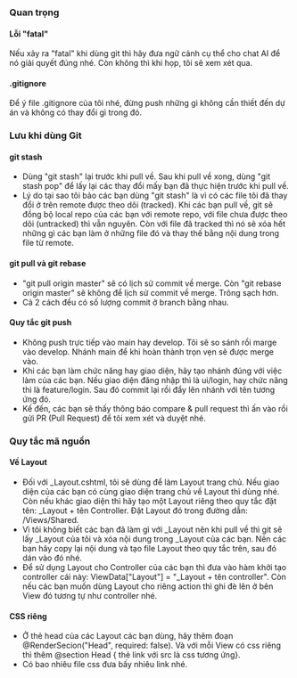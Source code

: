 ### Quan trọng
#### Lỗi "fatal"
Nếu xảy ra "fatal" khi dùng git thì hãy đưa ngữ cảnh cụ thể cho chat AI để nó giải quyết đúng nhé. Còn không thì khi họp, tôi sẽ xem xét qua.
#### .gitignore
Để ý file .gitignore của tôi nhé, đừng push những gì không cần thiết đến dự án và không có thay đổi gì trong đó.
### Lưu khi dùng Git
#### git stash
- Dùng "git stash" lại trước khi pull về. Sau khi pull về xong, dùng "git stash pop" để lấy lại các thay đổi mấy bạn đã thực hiện trước khi pull về.
- Lý do tại sao tôi bảo các bạn dùng "git stash" là vì có các file tôi đã thay đổi ở trên remote được theo dõi (tracked). Khi các bạn pull về, git sẽ đồng bộ local repo của các bạn với remote repo, với file chưa được theo dõi (untracked) thì vẫn nguyên. Còn với file đã tracked thì nó sẽ xóa hết những gì các bạn làm ở những file đó và thay thế bằng nội dung trong file từ remote.

#### git pull và git rebase
- "git pull origin master" sẽ có lịch sử commit về merge. Còn "git rebase origin master" sẽ không để lịch sử commit về merge. Trông sạch hơn.
- Cả 2 cách đều có số lượng commit ở branch bằng nhau. 

#### Quy tắc git push
- Không push trực tiếp vào main hay develop. Tôi sẽ so sánh rồi marge vào develop. Nhánh main để khi hoàn thành trọn vẹn sẽ được merge vào.
- Khi các bạn làm chức năng hay giao diện, hãy tạo nhánh đúng với việc làm của các bạn. Nếu giao diện đăng nhập thì là ui/login, hay chức năng thì là feature/login. Sau đó commit lại rồi đẩy lên nhánh với tên tương ứng đó.
- Kế đến, các bạn sẽ thấy thông báo compare & pull request thì ấn vào rồi gửi PR (Pull Request) để tôi xem xét và duyệt nhé.
### Quy tắc mã nguồn
#### Về Layout
- Đối với _Layout.cshtml, tôi sẽ dùng để làm Layout trang chủ. Nếu giao diện của các bạn có cùng giao diện trang chủ về Layout thì dùng nhé. Còn nếu khác giao diện thì hãy tạo một Layout riêng theo quy tắc đặt tên: _Layout + tên Controller. Đặt Layout đó trong đường dẫn: /Views/Shared. 
- Vì tôi không biết các bạn đã làm gì với _Layout nên khi pull về thì git sẽ lấy _Layout của tôi và xóa nội dung trong _Layout của các bạn. Nên các bạn hãy copy lại nội dung và tạo file Layout theo quy tắc trên, sau đó dán vào đó nhé. 
- Để sử dụng Layout cho Controller của các bạn thì đưa vào hàm khởi tạo controller cái này: ViewData["Layout"] = "_Layout + tên controller". Còn nếu các bạn muốn dùng Layout cho riêng action thì ghi đè lên ở bên View đó tương tự như controller nhé.

#### CSS riêng
- Ở thẻ head của các Layout các bạn dùng, hãy thêm đoạn @RenderSecion("Head", required: false). Và với mỗi View có css riêng thì thêm @section Head {
    thẻ link với src là css tương ứng}. 
- Có bao nhiêu file css đưa bấy nhiêu link nhé.

